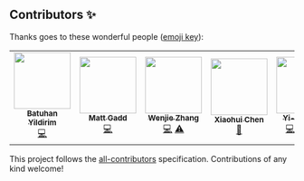 
## Contributors ✨

Thanks goes to these wonderful people ([emoji key](https://allcontributors.org/docs/en/emoji-key)):

<!-- ALL-CONTRIBUTORS-LIST:START - Do not remove or modify this section -->
<!-- prettier-ignore-start -->
<!-- markdownlint-disable -->
<table>
  <tr>
    <td align="center"><a href="https://by256.github.io/"><img src="https://avatars.githubusercontent.com/u/44163664?v=4?s=100" width="100px;" alt=""/><br /><sub><b>Batuhan Yildirim</b></sub></a><br /><a href="https://github.com/TorchEnsemble-Community/Ensemble-Pytorch/commits?author=by256" title="Code">💻</a></td>
    <td align="center"><a href="https://github.com/mttgdd"><img src="https://avatars.githubusercontent.com/u/3154919?v=4?s=100" width="100px;" alt=""/><br /><sub><b>Matt Gadd</b></sub></a><br /><a href="https://github.com/TorchEnsemble-Community/Ensemble-Pytorch/commits?author=mttgdd" title="Code">💻</a></td>
    <td align="center"><a href="https://github.com/zzzzwj"><img src="https://avatars.githubusercontent.com/u/23235538?v=4?s=100" width="100px;" alt=""/><br /><sub><b>Wenjie Zhang</b></sub></a><br /><a href="https://github.com/TorchEnsemble-Community/Ensemble-Pytorch/commits?author=zzzzwj" title="Code">💻</a> <a href="https://github.com/TorchEnsemble-Community/Ensemble-Pytorch/commits?author=zzzzwj" title="Tests">⚠️</a></td>
    <td align="center"><a href="https://github.com/Xiaohui9607"><img src="https://avatars.githubusercontent.com/u/37996225?v=4?s=100" width="100px;" alt=""/><br /><sub><b>Xiaohui Chen</b></sub></a><br /><a href="https://github.com/TorchEnsemble-Community/Ensemble-Pytorch/issues?q=author%3AXiaohui9607" title="Bug reports">🐛</a></td>
    <td align="center"><a href="https://github.com/xuyxu"><img src="https://avatars.githubusercontent.com/u/22359569?v=4?s=100" width="100px;" alt=""/><br /><sub><b>Yi-Xuan Xu</b></sub></a><br /><a href="https://github.com/TorchEnsemble-Community/Ensemble-Pytorch/commits?author=xuyxu" title="Code">💻</a> <a href="https://github.com/TorchEnsemble-Community/Ensemble-Pytorch/commits?author=xuyxu" title="Documentation">📖</a> <a href="https://github.com/TorchEnsemble-Community/Ensemble-Pytorch/commits?author=xuyxu" title="Tests">⚠️</a> <a href="#example-xuyxu" title="Examples">💡</a></td>
    <td align="center"><a href="https://github.com/cspsampedro"><img src="https://avatars.githubusercontent.com/u/7384605?v=4?s=100" width="100px;" alt=""/><br /><sub><b>cspsampedro</b></sub></a><br /><a href="#ideas-cspsampedro" title="Ideas, Planning, & Feedback">🤔</a> <a href="https://github.com/TorchEnsemble-Community/Ensemble-Pytorch/commits?author=cspsampedro" title="Code">💻</a></td>
    <td align="center"><a href="https://github.com/kiranchari"><img src="https://avatars.githubusercontent.com/u/1838910?v=4?s=100" width="100px;" alt=""/><br /><sub><b>kiranchari</b></sub></a><br /><a href="https://github.com/TorchEnsemble-Community/Ensemble-Pytorch/commits?author=kiranchari" title="Documentation">📖</a></td>
    <td align="center"><a href="https://github.com/nolaurence"><img src="https://avatars.githubusercontent.com/u/53215736?v=4?s=100" width="100px;" alt=""/><br /><sub><b>nolaurence</b></sub></a><br /><a href="https://github.com/TorchEnsemble-Community/Ensemble-Pytorch/commits?author=nolaurence" title="Code">💻</a></td>
  </tr>
</table>

<!-- markdownlint-restore -->
<!-- prettier-ignore-end -->

<!-- ALL-CONTRIBUTORS-LIST:END -->

This project follows the [all-contributors](https://github.com/all-contributors/all-contributors) specification. Contributions of any kind welcome!